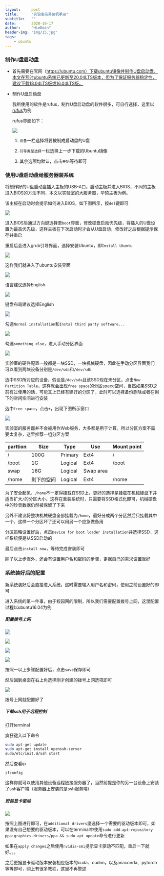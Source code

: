```yaml
---
layout:     post
title:      "实验室简易装机手册"
subtitle:   ""
date:       2020-10-17
author:     "HieDean"
header-img: "img/15.jpg"
tags:
    - ubuntu
---
```


### 制作U盘启动盘
* 首先需要在官网（https://ubuntu.com）下载ubuntu镜像并制作U盘启动盘，本文在写时ubuntu系统已更新至20.04LTS版本，但为了保证服务器稳定性，建议下载18.04LTS版或16.04LTS版。

* 制作U盘启动盘

	我所使用的软件是rufus，制作U盘启动盘的软件很多，可自行选择，这里以[rufus](https://rufus.ie/zh_CN.html)为例

	rufus界面如下：

	![](/img/blog/image-20201017170238717.png)

	1. `设备`一栏选择将要被制成启动盘的U盘

	2. `引导类型选择`一栏选择上一步下载的Ubuntu镜像

	3. 其余选项均默认，点击`开始`等待即可

### 使用U盘启动盘给服务器装系统

将制作好的U盘启动盘插入主板的USB-A口，启动主板并进入BIOS，不同的主板进入BIOS的方法不同，本文以实验室的大服务器，华硕主板为例。

该主板在启动时会提示如何进入BIOS，如下图所示，按`del`键即可

![](/img/blog/20201017171245.jpg)

进入BIOS后通过方向键选择至`boot`界面，修改硬盘启动优先级，将插入的U盘设置为最高优先级，这样主板在下次启动时才会从U盘启动，修改好之后根据提示保存并重启

重启后会进入grub引导界面，选择安装Ubuntu，即`Install Ubuntu`

![](/img/blog/20201017171920.jpg)

这样我们就进入了ubuntu安装界面

![](/img/blog/20201017172313.jpg)

语言建议选择English

![](/img/blog/20201017172327.jpg)

键盘布局建议选择English

![](/img/blog/20201017172336.jpg)

勾选`Normal installation`和`Instal third party software...`

![](/img/blog/20201017172346.jpg)

勾选`something else`，进入手动分区界面

![](/img/blog/20201017172356.jpg)

实验室的硬件配置一般都是一块SSD，一块机械硬盘，因此在手动分区界面我们可以看到两块设备分别是`/dev/sda`和`/dev/sdb`

选中SSD所对应的设备，假设是`/dev/sda`且该SSD现在未分区，点击`New Partition Table`，这样就会出现`free space`的分区space空间，当然如果SSD之前有过使用的话，可能其上已经有建好的分区了，此时可以选择备份删除或者在剩下的空闲空间进行安装

选中`free space`，点击`+`，出现下图所示窗口

![](/img/blog/1.jpg)

实验室的服务器并不会被用作Web服务，大多都是用于计算，所以分区方案不需要太复杂，这里推荐一组分区方案

| parttion | Size       | Type    | Use       | Mount point |
| -------- | ---------- | ------- | --------- | ----------- |
| /        | 100G       | Primary | Ext4      | /           |
| /boot    | 1G         | Logical | Ext4      | /boot       |
| swap     | 16G        | Logical | Swap area |             |
| /home    | 剩下的空间 | Logical | Ext4      | /home       |

为了安全起见，`/home`不一定得挂载在SSD上，更好的选择是挂载在机械硬盘下并适当扩大`/`的分区大小，这样在重装系统时，只需要将SSD格式化即可，机械硬盘中的珍贵数据仍然被保留了下来

另外不建议将整块机械硬盘全部挂载为`/home`，最好分成两个分区然后只挂载其中一个，这样一个分区坏了还可以用另一个应急做备用

分区策略设置好后，点击`Device for boot loader installation`并选择SSD，这样系统便是从SSD启动的

最后点击`install now`，等待完成安装即可

除了以上步骤外，还会有设置用户名和密码的步骤，更据自己的需求设置就好

### 系统装好后的配置

新系统装好后会直接进入系统，这时需要输入用户名和密码，使用之前设置好的即可

进入系统的第一件事，由于校园网的限制，所以我们需要配置拨号上网，这里配置过程以ubuntu16.04为例

##### 配置拨号上网

![](/img/blog/image-20201017185706504.png)

![](/img/blog/image-20201017191006122.png)

![](/img/blog/image-20201017191315346.png)

![](/img/blog/image-20201017191612912.png)

按照一以上步骤配置好后，点击`save`保存即可

然后回到桌面在右上角选择刚才创建的拨号上网选项即可

![](/img/blog/image-20201017192026716.png)

拨号上网就配置好了

##### 下载ssh用于远程控制

打开terminal

疯狂键入以下命令

```bash
sudo apt-get update
sudo apt-get install openssh-server
sudo/etc/init.d/ssh start
```

然后查看ip

`ifconfig`

这样你就可以使用其他设备远程链接服务器了，当然前提是你的另一台设备上安装了ssh客户端（服务器上安装的是ssh服务端）

##### 安装显卡驱动

![](/img/blog/image-20201017193659388.png)

按照上图进行即可，在`additional drivers`里选择一个需要的驱动版本即可，如果没有自己想要的驱动版本，可以在terminal中使用`sudo add-apt-repository ppa:graphics-drivers/ppa && sudo apt update`命令进行更新

如果在`apply changes`之后使用`nvidia-smi`提示显卡驱动不匹配，重启一下就好。。。

之后更据显卡驱动版本安装相应版本的cuda、cudnn，以及anaconda、pytorch等等即可，网上有很多教程，这里不再赘述